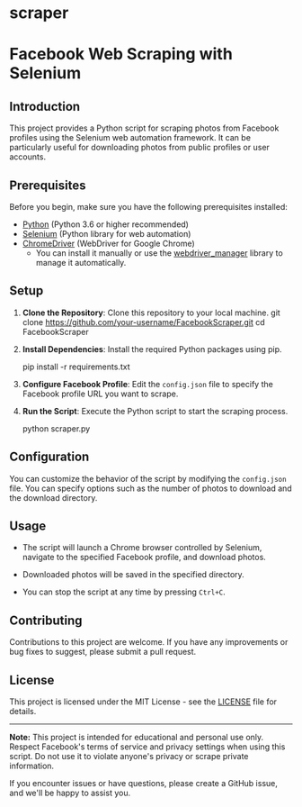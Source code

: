 # scraper
# Facebook Web Scraping with Selenium

## Introduction

This project provides a Python script for scraping photos from Facebook profiles using the Selenium web automation framework. It can be particularly useful for downloading photos from public profiles or user accounts.

## Prerequisites

Before you begin, make sure you have the following prerequisites installed:

- [Python](https://www.python.org/) (Python 3.6 or higher recommended)
- [Selenium](https://pypi.org/project/selenium/) (Python library for web automation)
- [ChromeDriver](https://chromedriver.chromium.org/) (WebDriver for Google Chrome)
  - You can install it manually or use the [webdriver_manager](https://pypi.org/project/webdriver-manager/) library to manage it automatically.
  
## Setup

1. **Clone the Repository**: Clone this repository to your local machine.
git clone https://github.com/your-username/FacebookScraper.git
cd FacebookScraper

2. **Install Dependencies**: Install the required Python packages using pip.

   pip install -r requirements.txt

3. **Configure Facebook Profile**: Edit the `config.json` file to specify the Facebook profile URL you want to scrape.

4. **Run the Script**: Execute the Python script to start the scraping process.

   python scraper.py


## Configuration

You can customize the behavior of the script by modifying the `config.json` file. You can specify options such as the number of photos to download and the download directory.

## Usage

- The script will launch a Chrome browser controlled by Selenium, navigate to the specified Facebook profile, and download photos.

- Downloaded photos will be saved in the specified directory.

- You can stop the script at any time by pressing `Ctrl+C`.

## Contributing

Contributions to this project are welcome. If you have any improvements or bug fixes to suggest, please submit a pull request.

## License

This project is licensed under the MIT License - see the [LICENSE](LICENSE) file for details.

---

**Note:** This project is intended for educational and personal use only. Respect Facebook's terms of service and privacy settings when using this script. Do not use it to violate anyone's privacy or scrape private information.

If you encounter issues or have questions, please create a GitHub issue, and we'll be happy to assist you.



